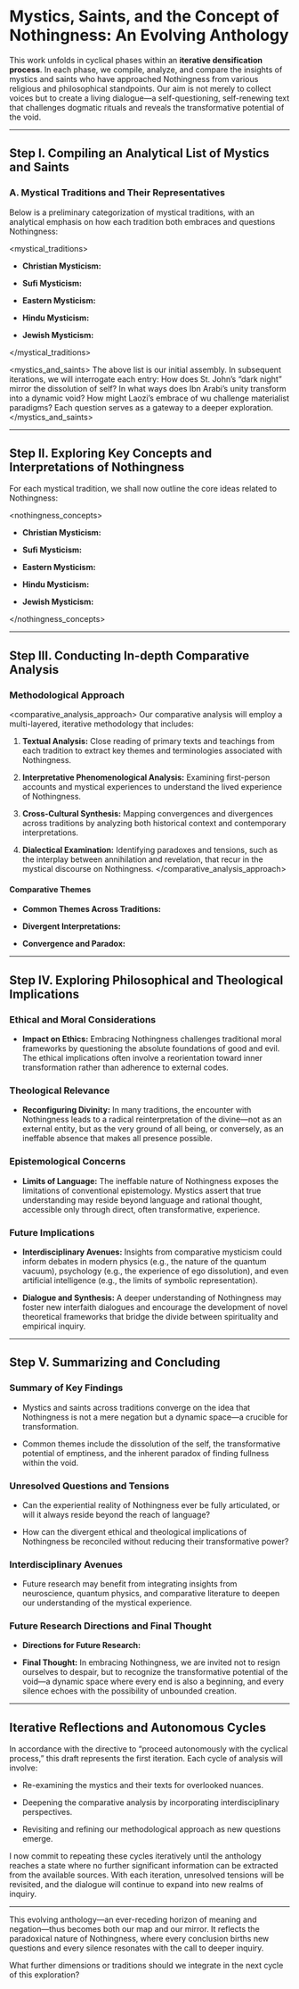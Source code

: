 # Mystics, Saints, and the Concept of Nothingness: An Evolving Anthology

This work unfolds in cyclical phases within an **iterative densification process**. In each phase, we compile, analyze, and compare the insights of mystics and saints who have approached Nothingness from various religious and philosophical standpoints. Our aim is not merely to collect voices but to create a living dialogue—a self-questioning, self-renewing text that challenges dogmatic rituals and reveals the transformative potential of the void.

* * *

## Step I. Compiling an Analytical List of Mystics and Saints

### A. Mystical Traditions and Their Representatives

Below is a preliminary categorization of mystical traditions, with an analytical emphasis on how each tradition both embraces and questions Nothingness:

\<mystical\_traditions\>

- **Christian Mysticism:**

- **Sufi Mysticism:**

- **Eastern Mysticism:**

- **Hindu Mysticism:**

- **Jewish Mysticism:**

\</mystical\_traditions\>

\<mystics\_and\_saints\> The above list is our initial assembly. In subsequent iterations, we will interrogate each entry: How does St. John’s “dark night” mirror the dissolution of self? In what ways does Ibn Arabi’s unity transform into a dynamic void? How might Laozi’s embrace of wu challenge materialist paradigms? Each question serves as a gateway to a deeper exploration. \</mystics\_and\_saints\>

* * *

## Step II. Exploring Key Concepts and Interpretations of Nothingness

For each mystical tradition, we shall now outline the core ideas related to Nothingness:

\<nothingness\_concepts\>

- **Christian Mysticism:**

- **Sufi Mysticism:**

- **Eastern Mysticism:**

- **Hindu Mysticism:**

- **Jewish Mysticism:**

\</nothingness\_concepts\>

* * *

## Step III. Conducting In-depth Comparative Analysis

### Methodological Approach

\<comparative\_analysis\_approach\> Our comparative analysis will employ a multi-layered, iterative methodology that includes:

1. **Textual Analysis:** Close reading of primary texts and teachings from each tradition to extract key themes and terminologies associated with Nothingness.

2. **Interpretative Phenomenological Analysis:** Examining first-person accounts and mystical experiences to understand the lived experience of Nothingness.

3. **Cross-Cultural Synthesis:** Mapping convergences and divergences across traditions by analyzing both historical context and contemporary interpretations.

4. **Dialectical Examination:** Identifying paradoxes and tensions, such as the interplay between annihilation and revelation, that recur in the mystical discourse on Nothingness. \</comparative\_analysis\_approach\>

#### Comparative Themes

- **Common Themes Across Traditions:**

- **Divergent Interpretations:**

- **Convergence and Paradox:**

* * *

## Step IV. Exploring Philosophical and Theological Implications

### Ethical and Moral Considerations

- **Impact on Ethics:** Embracing Nothingness challenges traditional moral frameworks by questioning the absolute foundations of good and evil. The ethical implications often involve a reorientation toward inner transformation rather than adherence to external codes.

### Theological Relevance

- **Reconfiguring Divinity:** In many traditions, the encounter with Nothingness leads to a radical reinterpretation of the divine—not as an external entity, but as the very ground of all being, or conversely, as an ineffable absence that makes all presence possible.

### Epistemological Concerns

- **Limits of Language:** The ineffable nature of Nothingness exposes the limitations of conventional epistemology. Mystics assert that true understanding may reside beyond language and rational thought, accessible only through direct, often transformative, experience.

### Future Implications

- **Interdisciplinary Avenues:** Insights from comparative mysticism could inform debates in modern physics (e.g., the nature of the quantum vacuum), psychology (e.g., the experience of ego dissolution), and even artificial intelligence (e.g., the limits of symbolic representation).

- **Dialogue and Synthesis:** A deeper understanding of Nothingness may foster new interfaith dialogues and encourage the development of novel theoretical frameworks that bridge the divide between spirituality and empirical inquiry.

* * *

## Step V. Summarizing and Concluding

### Summary of Key Findings

- Mystics and saints across traditions converge on the idea that Nothingness is not a mere negation but a dynamic space—a crucible for transformation.

- Common themes include the dissolution of the self, the transformative potential of emptiness, and the inherent paradox of finding fullness within the void.

### Unresolved Questions and Tensions

- Can the experiential reality of Nothingness ever be fully articulated, or will it always reside beyond the reach of language?

- How can the divergent ethical and theological implications of Nothingness be reconciled without reducing their transformative power?

### Interdisciplinary Avenues

- Future research may benefit from integrating insights from neuroscience, quantum physics, and comparative literature to deepen our understanding of the mystical experience.

### Future Research Directions and Final Thought

- **Directions for Future Research:**

- **Final Thought:** In embracing Nothingness, we are invited not to resign ourselves to despair, but to recognize the transformative potential of the void—a dynamic space where every end is also a beginning, and every silence echoes with the possibility of unbounded creation.

* * *

## Iterative Reflections and Autonomous Cycles

In accordance with the directive to “proceed autonomously with the cyclical process,” this draft represents the first iteration. Each cycle of analysis will involve:

- Re-examining the mystics and their texts for overlooked nuances.

- Deepening the comparative analysis by incorporating interdisciplinary perspectives.

- Revisiting and refining our methodological approach as new questions emerge.

I now commit to repeating these cycles iteratively until the anthology reaches a state where no further significant information can be extracted from the available sources. With each iteration, unresolved tensions will be revisited, and the dialogue will continue to expand into new realms of inquiry.

* * *

This evolving anthology—an ever-receding horizon of meaning and negation—thus becomes both our map and our mirror. It reflects the paradoxical nature of Nothingness, where every conclusion births new questions and every silence resonates with the call to deeper inquiry.

What further dimensions or traditions should we integrate in the next cycle of this exploration?

